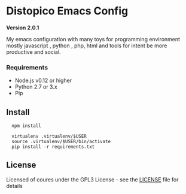# Distopico Emacs Config
**Version 2.0.1**

My emacs configuration with many toys for programming environment mostly javascript , python , php, html
and tools for intent be more productive and social.

### Requirements ###
- Node.js v0.12 or higher
- Python 2.7 or 3.x
- Pip

Install
-------
```shell
  npm install

  virtualenv .virtualenv/$USER
  source .virtualenv/$USER/bin/activate
  pip install -r requirements.txt
```

License
-------

Licensed of coures under the GPL3 License - see the [LICENSE](LICENSE) file for details
